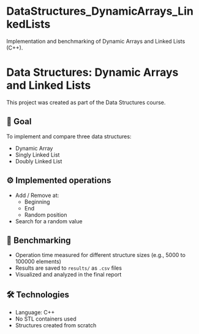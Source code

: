 # DataStructures_DynamicArrays_LinkedLists
Implementation and benchmarking of Dynamic Arrays and Linked Lists (C++).

# Data Structures: Dynamic Arrays and Linked Lists

This project was created as part of the Data Structures course.

## 📌 Goal
To implement and compare three data structures:
- Dynamic Array
- Singly Linked List
- Doubly Linked List

## ⚙️ Implemented operations
- Add / Remove at:
  - Beginning
  - End
  - Random position
- Search for a random value

## 🧪 Benchmarking
- Operation time measured for different structure sizes (e.g., 5000 to 100000 elements)
- Results are saved to `results/` as `.csv` files
- Visualized and analyzed in the final report

## 🛠️ Technologies
- Language: C++
- No STL containers used
- Structures created from scratch
